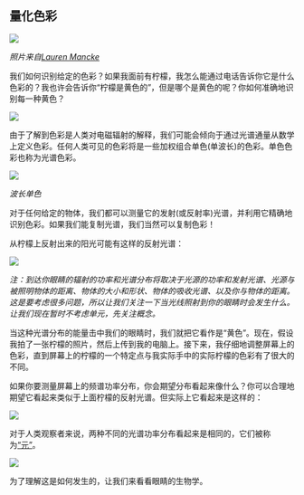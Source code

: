 ## 量化色彩

![](https://yylifen.github.io/color-from-hexcodes-to-eyeballs/color/image/lemon.png)

*照片来自[Lauren Mancke](https://unsplash.com/photos/sil2Hx4iupI)*

我们如何识别给定的色彩？如果我面前有柠檬，我怎么能通过电话告诉你它是什么色彩的？我也许会告诉你“柠檬是黄色的”，但是哪个是黄色的呢？你如何准确地识别每一种黄色？

![](https://d2mxuefqeaa7sj.cloudfront.net/s_382135F512C449943D36A9C35B9E8A4F38EB382A3D72DF63DC63D011CB7A8322_1521414272066_Yellows.png)

由于了解到色彩是人类对电磁辐射的解释，我们可能会倾向于通过光谱通量从数学上定义色彩。任何人类可见的色彩将是一些加权组合单色(单波长)的色彩。单色色彩也称为光谱色彩。

![](https://yylifen.github.io/color-from-hexcodes-to-eyeballs/color/image/Rainbow.png)

*波长单色*

对于任何给定的物体，我们都可以测量它的发射(或反射率)光谱，并利用它精确地识别色彩。如果我们能复制光谱，我们当然可以复制色彩！

从柠檬上反射出来的阳光可能有这样的反射光谱：

![](https://yylifen.github.io/color-from-hexcodes-to-eyeballs/color/image/ReflectanceSpectrum.png)

*注：到达你眼睛的辐射的功率和光谱分布将取决于光源的功率和发射光谱、光源与被照明物体的距离、物体的大小和形状、物体的吸收光谱、以及你与物体的距离。这是要考虑很多问题，所以让我们关注一下当光线照射到你的眼睛时会发生什么。让我们现在暂时不考虑单元，先关注概念。*

当这种光谱分布的能量击中我们的眼睛时，我们就把它看作是“黄色”。现在，假设我拍了一张柠檬的照片，然后上传到我的电脑上。接下来，我仔细地调整屏幕上的色彩，直到屏幕上的柠檬的一个特定点与我实际手中的实际柠檬的色彩有了很大的不同。

如果你要测量屏幕上的频谱功率分布，你会期望分布看起来像什么？你可以合理地期望它看起来类似于上面柠檬的反射光谱。但实际上它看起来是这样的：

![](https://yylifen.github.io/color-from-hexcodes-to-eyeballs/color/image/EmissionSpectrum.png)

对于人类观察者来说，两种不同的光谱功率分布看起来是相同的，它们被称为[“元”](https://en.wikipedia.org/wiki/Metamerism_(color))。

![](https://yylifen.github.io/color-from-hexcodes-to-eyeballs/color/image/Metamers1.png)

为了理解这是如何发生的，让我们来看看眼睛的生物学。

